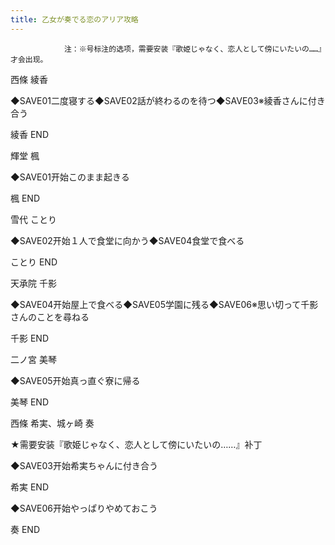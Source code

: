 ```yaml
---
title: 乙女が奏でる恋のアリア攻略
---
```


                注：※号标注的选项，需要安装『歌姫じゃなく、恋人として傍にいたいの……』才会出现。

西條 綾香

◆SAVE01二度寝する◆SAVE02話が終わるのを待つ◆SAVE03※綾香さんに付き合う

綾香 END

輝堂 楓

◆SAVE01开始このまま起きる

楓 END

雪代 ことり

◆SAVE02开始１人で食堂に向かう◆SAVE04食堂で食べる

ことり END

天承院 千影

◆SAVE04开始屋上で食べる◆SAVE05学園に残る◆SAVE06※思い切って千影さんのことを尋ねる

千影 END

二ノ宮 美琴

◆SAVE05开始真っ直ぐ寮に帰る

美琴 END

西條 希実、城ヶ崎 奏

★需要安装『歌姫じゃなく、恋人として傍にいたいの……』补丁

◆SAVE03开始希実ちゃんに付き合う

希実 END

◆SAVE06开始やっぱりやめておこう

奏 END
              
